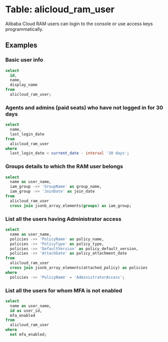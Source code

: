 # Table: alicloud_ram_user

Alibaba Cloud RAM users can login to the console or use access keys programmatically.

## Examples

### Basic user info

```sql
select
  id,
  name,
  display_name
from
  alicloud_ram_user;
```

### Agents and admins (paid seats) who have not logged in for 30 days

```sql
select
  name,
  last_login_date
from
  alicloud_ram_user
where
  last_login_date < current_date - interval '30 days';
```

### Groups details to which the RAM user belongs

```sql
select
  name as user_name,
  iam_group ->> 'GroupName' as group_name,
  iam_group ->> 'JoinDate' as join_date
from
  alicloud_ram_user
  cross join jsonb_array_elements(groups) as iam_group;
```

### List all the users having Administrator access

```sql
select
  name as user_name,
  policies ->> 'PolicyName' as policy_name,
  policies ->> 'PolicyType' as policy_type,
  policies ->> 'DefaultVersion' as policy_default_version,
  policies ->> 'AttachDate' as policy_attachment_date
from
  alicloud_ram_user
  cross join jsonb_array_elements(attached_policy) as policies
where 
  policies ->> 'PolicyName' = 'AdministratorAccess';
```

### List all the users for whom MFA is not enabled

```sql
select
  name as user_name,
  id as user_id,
  mfa_enabled
from
  alicloud_ram_user
where
  not mfa_enabled;
```
